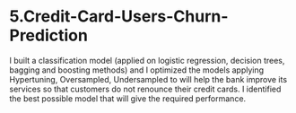 # 5.Credit-Card-Users-Churn-Prediction
I built a classification model (applied on logistic regression, decision trees, bagging and boosting methods) and I optimized the models applying Hypertuning, Oversampled, Undersampled to will help the bank improve its services so that customers do not renounce their credit cards.  I identified the best possible model that will give the required performance.
